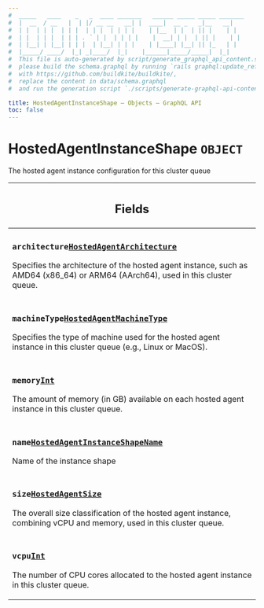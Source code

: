 ```yaml
---
#  _____   ____    _   _  ____ _______   ______ _____ _____ _______
#  |  __  / __   |  | |/ __ __   __| |  ____|  __ _   _|__   __|
#  | |  | | |  | | |  | | |  | | | |    | |__  | |  | || |    | |
#  | |  | | |  | | | . ` | |  | | | |    |  __| | |  | || |    | |
#  | |__| | |__| | | |  | |__| | | |    | |____| |__| || |_   | |
#  |_____/ ____/  |_| _|____/  |_|    |______|_____/_____|  |_|
#  This file is auto-generated by script/generate_graphql_api_content.sh,
#  please build the schema.graphql by running `rails graphql:update_reference_schema`
#  with https://github.com/buildkite/buildkite/,
#  replace the content in data/schema.graphql
#  and run the generation script `./scripts/generate-graphql-api-content.sh`.

title: HostedAgentInstanceShape – Objects – GraphQL API
toc: false
---
```

<!-- vale off -->
<h1 class="has-pills">
  HostedAgentInstanceShape
  <span data-algolia-exclude><span class="pill pill--object pill--normal-case pill--large"><code>OBJECT</code></span></span>
</h1>
<!-- vale on -->


The hosted agent instance configuration for this cluster queue

<table class="responsive-table responsive-table--single-column-rows">
  <thead>
    <th>
      <h2 data-algolia-exclude>Fields</h2>
    </th>
  </thead>
  <tbody>
    <tr><td><h3 class="is-small has-pills"><code>architecture</code><a href="/docs/apis/graphql/schemas/enum/hostedagentarchitecture" class="pill pill--enum pill--normal-case pill--medium" title="Go to ENUM HostedAgentArchitecture"><code>HostedAgentArchitecture</code></a></h3><p>Specifies the architecture of the hosted agent instance, such as AMD64 (x86_64) or ARM64 (AArch64), used in this cluster queue.</p></td></tr><tr><td><h3 class="is-small has-pills"><code>machineType</code><a href="/docs/apis/graphql/schemas/enum/hostedagentmachinetype" class="pill pill--enum pill--normal-case pill--medium" title="Go to ENUM HostedAgentMachineType"><code>HostedAgentMachineType</code></a></h3><p>Specifies the type of machine used for the hosted agent instance in this cluster queue (e.g., Linux or MacOS).</p></td></tr><tr><td><h3 class="is-small has-pills"><code>memory</code><a href="/docs/apis/graphql/schemas/scalar/int" class="pill pill--scalar pill--normal-case pill--medium" title="Go to SCALAR Int"><code>Int</code></a></h3><p>The amount of memory (in GB) available on each hosted agent instance in this cluster queue.</p></td></tr><tr><td><h3 class="is-small has-pills"><code>name</code><a href="/docs/apis/graphql/schemas/enum/hostedagentinstanceshapename" class="pill pill--enum pill--normal-case pill--medium" title="Go to ENUM HostedAgentInstanceShapeName"><code>HostedAgentInstanceShapeName</code></a></h3><p>Name of the instance shape</p></td></tr><tr><td><h3 class="is-small has-pills"><code>size</code><a href="/docs/apis/graphql/schemas/enum/hostedagentsize" class="pill pill--enum pill--normal-case pill--medium" title="Go to ENUM HostedAgentSize"><code>HostedAgentSize</code></a></h3><p>The overall size classification of the hosted agent instance, combining vCPU and memory, used in this cluster queue.</p></td></tr><tr><td><h3 class="is-small has-pills"><code>vcpu</code><a href="/docs/apis/graphql/schemas/scalar/int" class="pill pill--scalar pill--normal-case pill--medium" title="Go to SCALAR Int"><code>Int</code></a></h3><p>The number of CPU cores allocated to the hosted agent instance in this cluster queue.</p></td></tr>
  </tbody>
</table>
